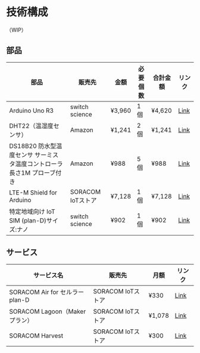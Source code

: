 # 技術構成

（WIP）

## 部品

|    部品    | 販売先 |  金額 | 必要個数 |   合計金額   | リンク |
| ----------- | ------ | ---- | ------ | ---------- | ----- |
| Arduino Uno R3 | switch science | ¥3,960 | 1個 | ¥4,620 | [Link](https://www.switch-science.com/products/789) |
| DHT22（温湿度センサ） | Amazon | ¥1,241 | 2個 | ¥1,241 | [Link](https://www.amazon.co.jp/OSOYOO-DHT22-%E3%83%87%E3%82%B8%E3%82%BF%E3%83%AB%E6%B8%A9%E6%B9%BF%E5%BA%A6%E6%B8%AC%E5%AE%9A-Arduino%E3%82%84Raspberry-3%E9%9B%BB%E5%AD%90%E5%B7%A5%E4%BD%9C%E7%94%A8/dp/B07CSNMYN7) |
| DS18B20 防水型温度センサ サーミスタ温度コントローラ 長さ1M プローブ付き | Amazon | ¥988 | 5個 | ¥988 | [Link](https://www.amazon.co.jp/KKHMF-DS18B20-%E9%98%B2%E6%B0%B4%E5%9E%8B%E6%B8%A9%E5%BA%A6%E3%82%BB%E3%83%B3%E3%82%B5-%E3%82%B5%E3%83%BC%E3%83%9F%E3%82%B9%E3%82%BF%E6%B8%A9%E5%BA%A6%E3%82%B3%E3%83%B3%E3%83%88%E3%83%AD%E3%83%BC%E3%83%A9-%E3%83%97%E3%83%AD%E3%83%BC%E3%83%96%E4%BB%98%E3%81%8D/dp/B083TTCB9Q/ref=asc_df_B083TTCB9Q/?tag=jpgo-22&linkCode=df0&hvadid=553953805649&hvpos=&hvnetw=g&hvrand=9033018862678471370&hvpone=&hvptwo=&hvqmt=&hvdev=c&hvdvcmdl=&hvlocint=&hvlocphy=9175601&hvtargid=pla-1457190367600&psc=1&mcid=edc725e934593aaa8003b1b7c9289755) |
| LTE-M Shield for Arduino | SORACOM IoTストア | ¥7,128 | 1個 | ¥7,128 | [Link](https://www.switch-science.com/products/789) |
| 特定地域向け IoT SIM (plan-D)サイズ:ナノ | switch science | ¥902 | 1個 | ¥902 | [Link](https://soracom.jp/store/13380/) |


## サービス

|  サービス名   | 販売先 | 月額 | リンク |
| ----------- | ----- | ---- | ----- | 
| SORACOM Air for セルラー plan-D | SORACOM IoTストア | ¥330 | [Link](https://soracom.jp/services/air/) |
| SORACOM Lagoon（Makerプラン） | SORACOM IoTストア | ¥1,078 | [Link](https://soracom.jp/services/lagoon/) |
| SORACOM Harvest | SORACOM IoTストア | ¥300 | [Link](https://soracom.jp/services/harvest/) |